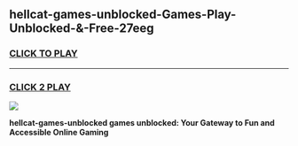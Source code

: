 
## hellcat-games-unblocked-Games-Play-Unblocked-&-Free-27eeg
<h3>
<a href="https://premium76.site?title=hellcat-games-unblocked&ref=24A">CLICK TO PLAY</a></h3>
<hr>

<h3>
<a href="https://premium76.site?title=hellcat-games-unblocked&ref=24A">CLICK 2 PLAY</a>
  
</h3>

<a href="https://premium76.site?title=hellcat-games-unblocked&ref=24A"><img src="https://clearcache.store/games.png"></a>


**hellcat-games-unblocked games unblocked: Your Gateway to Fun and Accessible Online Gaming**
